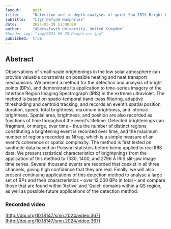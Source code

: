 ```yaml
---
layout:     post
title:      "Detection and in-depth analyses of quiet-Sun IRIS Bright Points"
subtitle:   "Llŷr Dafydd Humphries"
date:       2024-05-30 11:00:00
author:     "Aberystwyth University, United Kingdom"
#header-img: "img/2024-05-30-Humphries.jpg"
published:  true
---
```


## Abstract
Observations of small-scale brightenings in the low solar atmosphere can provide valuable constraints on possible heating and heat transport mechanisms. We present a method for the detection and analysis of bright points (BPs), and demonstrate its application to time-series imagery of the Interface Region Imaging Spectrograph (IRIS) in the extreme ultraviolet. The method is based on spatio-temporal band-pass filtering, adaptive thresholding and centroid tracking, and records an event’s spatial position, duration, speed, total brightness, maximum brightness, and intrinsic brightness. Spatial area, brightness, and position are also recorded as functions of time throughout the event’s lifetime. Detected brightenings can fragment, or merge, over time – thus the number of distinct regions constituting a brightening event is recorded over time, and the maximum number of regions recorded as Nfrag, which is a simple measure of an event’s coherence or spatial complexity. The method is first tested on synthetic data based on Poisson statistics before being applied to real IRIS data. We present statistical characteristics of brightenings from the application of this method to 1330, 1400, and 2796 Å IRIS slit-jaw image time series. Several thousand events are recorded that coexist in all three channels, giving high confidence that they are real. Finally, we will also present continuing applications of this detection method to analyse a large set of BPs and their characteristics – over 12,000 BPs in total – and compare those that are found within ‘Active’ and ‘Quiet’ domains within a QS region, as well as possible future applications of the detection method.

### Recorded video
[http://doi.org/10.18147/smn.2024/video:367](http://doi.org/10.18147/smn.2024/video:367)
